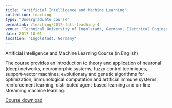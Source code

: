 ```yaml
---
title: "Artificial Intelligence and Machine Learning"
collection: teaching
type: "Undergraduate course"
permalink: /teaching/2017-fall-teaching-4
venue: "Technical University of Ingolstadt, Germany, Electrical Engineering, Computer Science, Business Informatics, Mechanical Engineering"
date: 2017-10-01
location: "Ingolstadt, Germany"
---
```


Artificial Intelligence and Machine Learning Course (in English)

The course provides an introduction to theory and application of neuronal (deep) networks, neuromorphic systems, fuzzy control techniques, support-vector machines, evolutionary and genetic algorithms for optimization, immunological computation and artificial immune systems, reinforcement learning, distributed agent-based learning and on-line streaming machine learning.

 [Course download](https://github.com/caxenie/cristianaxenie.github.io/raw/master/files/CristianAxenie_AIML_Course.pdf)
